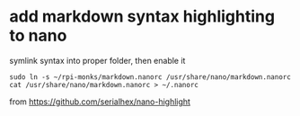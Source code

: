 # add markdown syntax highlighting to nano

symlink syntax into proper folder, then enable it

	sudo ln -s ~/rpi-monks/markdown.nanorc /usr/share/nano/markdown.nanorc
	cat /usr/share/nano/markdown.nanorc > ~/.nanorc

from https://github.com/serialhex/nano-highlight